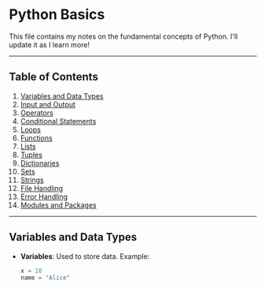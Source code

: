 # Python Basics

This file contains my notes on the fundamental concepts of Python. I'll update it as I learn more!

---

## Table of Contents
1. [Variables and Data Types](#variables-and-data-types)
2. [Input and Output](#input-and-output)
3. [Operators](#operators)
4. [Conditional Statements](#conditional-statements)
5. [Loops](#loops)
6. [Functions](#functions)
7. [Lists](#lists)
8. [Tuples](#tuples)
9. [Dictionaries](#dictionaries)
10. [Sets](#sets)
11. [Strings](#strings)
12. [File Handling](#file-handling)
13. [Error Handling](#error-handling)
14. [Modules and Packages](#modules-and-packages)

---

## Variables and Data Types
- **Variables**: Used to store data. Example:
  ```python
  x = 10
  name = "Alice"